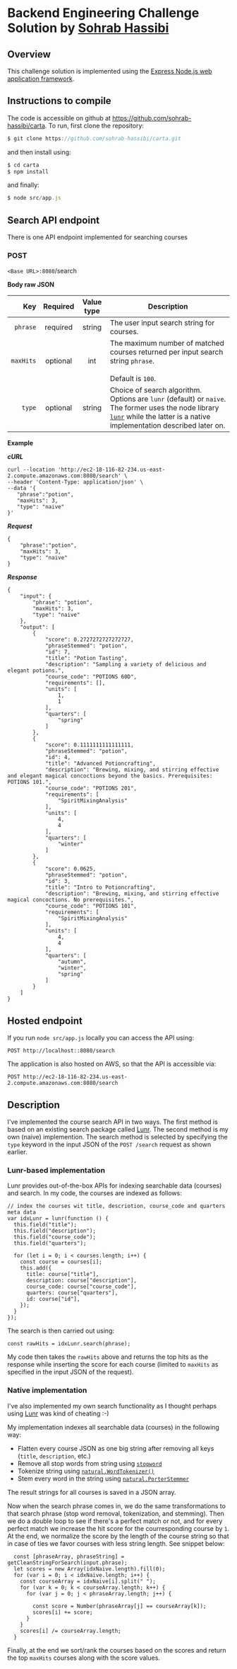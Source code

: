 # Backend Engineering Challenge Solution by [Sohrab Hassibi](mailto:sohrabh@stanford.edu)

## Overview

This challenge solution is implemented using the [Express Node.js web application framework](https://expressjs.com/).

## Instructions to compile

The code is accessible on github at https://github.com/sohrab-hassibi/carta. To run, first clone the repository:

```js
$ git clone https://github.com/sohrab-hassibi/carta.git
```

and then install using:

```js
$ cd carta
$ npm install
```

and finally:

```js
$ node src/app.js
```

## Search API endpoint

There is one API endpoint implemented for searching courses

### POST

`<Base URL>:8080`/search

**Body raw JSON**

|       Key | Required | Value type | Description                                                                                                                                                                                                        |
| --------: | :------: | :--------: | ------------------------------------------------------------------------------------------------------------------------------------------------------------------------------------------------------------------ |
|  `phrase` | required |   string   | The user input search string for courses.                                                                                                                                                                          |
| `maxHits` | optional |    int     | The maximum number of matched courses returned per input search string `phrase`. <br/><br/> Default is `100`.                                                                                                      |
|    `type` | optional |   string   | Choice of search algorithm. Options are `lunr` (default) or `naive`. The former uses the node library [`lunr`](https://www.npmjs.com/package/lunr) while the latter is a native implementation described later on. |

**Example**

**_cURL_**

```
curl --location 'http://ec2-18-116-82-234.us-east-2.compute.amazonaws.com:8080/search' \
--header 'Content-Type: application/json' \
--data '{
   "phrase":"potion",
   "maxHits": 3,
   "type": "naive"
}'
```

**_Request_**

```
{
    "phrase":"potion",
    "maxHits": 3,
    "type": "naive"
}
```

**_Response_**

```
{
    "input": {
        "phrase": "potion",
        "maxHits": 3,
        "type": "naive"
    },
    "output": [
        {
            "score": 0.2727272727272727,
            "phraseStemmed": "potion",
            "id": 7,
            "title": "Potion Tasting",
            "description": "Sampling a variety of delicious and elegant potions.",
            "course_code": "POTIONS 60D",
            "requirements": [],
            "units": [
                1,
                1
            ],
            "quarters": [
                "spring"
            ]
        },
        {
            "score": 0.1111111111111111,
            "phraseStemmed": "potion",
            "id": 4,
            "title": "Advanced Potioncrafting",
            "description": "Brewing, mixing, and stirring effective and elegant magical concoctions beyond the basics. Prerequisites: POTIONS 101.",
            "course_code": "POTIONS 201",
            "requirements": [
                "SpiritMixingAnalysis"
            ],
            "units": [
                4,
                4
            ],
            "quarters": [
                "winter"
            ]
        },
        {
            "score": 0.0625,
            "phraseStemmed": "potion",
            "id": 3,
            "title": "Intro to Potioncrafting",
            "description": "Brewing, mixing, and stirring effective magical concoctions. No prerequisites.",
            "course_code": "POTIONS 101",
            "requirements": [
                "SpiritMixingAnalysis"
            ],
            "units": [
                4,
                4
            ],
            "quarters": [
                "autumn",
                "winter",
                "spring"
            ]
        }
    ]
}
```

## Hosted endpoint

If you run `node src/app.js` locally you can access the API using:

```
POST http://localhost::8080/search
```

The application is also hosted on AWS, so that the API is accessible via:

```
POST http://ec2-18-116-82-234.us-east-2.compute.amazonaws.com:8080/search
```

## Description

I've implemented the course search API in two ways. The first method is based on an existing search package called [Lunr](https://www.npmjs.com/package/lunr). The second method is my own (naive) implemention. The search method is selected by specifying the `type` keyword in the input JSON of the `POST /search` request as shown earlier.

### Lunr-based implementation

Lunr provides out-of-the-box APIs for indexing searchable data (courses) and search. In my code, the courses are indexed as follows:

```
// index the courses wit title, descriotion, course_code and quarters meta data
var idxLunr = lunr(function () {
  this.field("title");
  this.field("description");
  this.field("course_code");
  this.field("quarters");

  for (let i = 0; i < courses.length; i++) {
    const course = courses[i];
    this.add({
      title: course["title"],
      description: course["description"],
      course_code: course["course_code"],
      quarters: course["quarters"],
      id: course["id"],
    });
  }
});
```

The search is then carried out using:

```
const rawHits = idxLunr.search(phrase);
```

My code then takes the `rawHits` above and returns the top hits as the response while inserting the score for each course (limited to `maxHits` as specified in the input JSON of the request).

### Native implementation

I've also implemented my own search functionality as I thought perhaps using [Lunr](https://www.npmjs.com/package/lunr) was kind of cheating :-)

My implementation indexes all searchable data (courses) in the following way:

- Flatten every course JSON as one big string after removing all keys (`title`, `description`, etc.)
- Remove all stop words from string using [`stopword`](https://www.npmjs.com/package/stopword)
- Tokenize string using [`natural.WordTokenizer()`](https://www.npmjs.com/package/natural)
- Stem every word in the string using [`natural.PorterStemmer`](https://www.npmjs.com/package/natural)

The result strings for all courses is saved in a JSON array.

Now when the search phrase comes in, we do the same transformations to that search phrase (stop word removal, tokenization, and stemming). Then we do a double loop to see if there's a perfect match or not, and for every perfect match we increase the hit score for the courresponding course by `1`. At the end, we normalize the score by the length of the course string so that in case of ties we favor courses with less string length. See snippet below:

```
  const [phraseArray, phraseString] = getCleanStringForSearch(input.phrase);
  let scores = new Array(idxNaive.length).fill(0);
  for (var i = 0; i < idxNaive.length; i++) {
    const courseArray = idxNaive[i].split(" ");
    for (var k = 0; k < courseArray.length; k++) {
      for (var j = 0; j < phraseArray.length; j++) {

        const score = Number(phraseArray[j] == courseArray[k]);
        scores[i] += score;
      }
    }
    scores[i] /= courseArray.length;
  }
```

Finally, at the end we sort/rank the courses based on the scores and return the top `maxHits` courses along with the score values.
